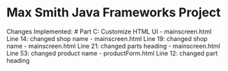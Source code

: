# Max Smith Java Frameworks Project

Changes Implemented:
    # Part C: Customize HTML UI 
        - mainscreen.html Line 14: changed shop name
        - mainscreen.html Line 19: changed shop name
        - mainscreen.html Line 21: changed parts heading
        - mainscreen.html Line 53: changed product name
        - productForm.html Line 12: changed part heading
        
        
